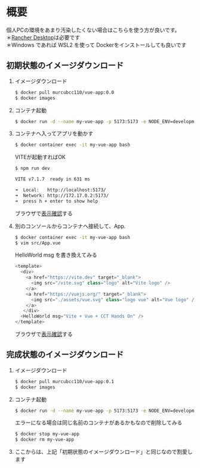 # 概要
個人PCの環境をあまり汚染したくない場合はこちらを使う方が良いです。  
＊[Rancher Desktop](https://rancherdesktop.io/)は必要です  
＊Windows であれば WSL2 を使って Dockerをインストールしても良いです

## 初期状態のイメージダウンロード
1. イメージダウンロード  
   ```bash
   $ docker pull murcubcc110/vue-app:0.0
   $ docker images
   ```

1. コンテナ起動  
   ```bash
   $ docker run -d --name my-vue-app -p 5173:5173 -e NODE_ENV=development murcubcc110/vue-app:0.0
   ```

1. コンテナへ入ってアプリを動かす
   ```bash
   $ docker container exec -it my-vue-app bash
   ```
   VITEが起動すればOK
   ```bash
   $ npm run dev
   ```
   ```bash
   VITE v7.1.7  ready in 631 ms
   
   ➜  Local:   http://localhost:5173/
   ➜  Network: http://172.17.0.2:5173/
   ➜  press h + enter to show help
   ```
   ブラウザで[表示確認](http://localhost:5173/)する

1. 別のコンソールからコンテナへ接続して、App.
   ```bash
   $ docker container exec -it my-vue-app bash
   $ vim src/App.vue
   ```
   HelloWorld msg を書き換えてみる
   ```js
   <template>
     <div>
       <a href="https://vite.dev" target="_blank">
         <img src="/vite.svg" class="logo" alt="Vite logo" />
       </a>
       <a href="https://vuejs.org/" target="_blank">
         <img src="./assets/vue.svg" class="logo vue" alt="Vue logo" />
       </a>
      </div>
     <HelloWorld msg="Vite + Vue + CCT Hands On" />
   </template>
   ```
   ブラウザで[表示確認](http://localhost:5173/)する

## 完成状態のイメージダウンロード
1. イメージダウンロード  
   ```bash
   $ docker pull murcubcc110/vue-app:0.1
   $ docker images
   ```

1. コンテナ起動  
   ```bash
   $ docker run -d --name my-vue-app -p 5173:5173 -e NODE_ENV=development murcubcc110/vue-app:0.1
   ```
   エラーになる場合は同じ名前のコンテナがあるかもなので削除してみる
   ```bash
   $ docker stop my-vue-app
   $ docker rm my-vue-app
   ```

1. ここからは、上記「初期状態のイメージダウンロード」と同じなので割愛します  
